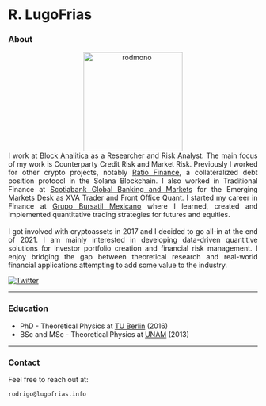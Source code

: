 
# R. LugoFrias

### About

 <center><img src="/img/oso.jpg" alt="rodmono" style="height: 200px; width:200px; float:center;"/> </center>

<div style="text-align:justify;font-size:14px;">
		I work at <a href="https://blockanalitica.com/">Block Analitica</a> as a Researcher and Risk Analyst. The main focus of my work is Counterparty Credit Risk and Market Risk. Previously I worked for other crypto projects, notably <a href="https://ratio.finance/">Ratio Finance</a>, a collateralized debt position protocol in the Solana Blockchain. I also worked in Traditional Finance at <a href="https://www.gbm.scotiabank.com/en.html">Scotiabank Global Banking and Markets</a> for the Emerging Markets Desk as XVA Trader and Front Office Quant. I started my career in Finance at <a href="https://gbm.com/">Grupo Bursatil Mexicano</a> where I learned, created and implemented quantitative trading strategies for futures and equities.
		<br>
		<br>
		I got involved with cryptoassets in 2017 and I decided to go all-in at the end of 2021. I am mainly interested in developing data-driven quantitive solutions for investor portfolio creation and financial risk management. I enjoy bridging the gap between theoretical research and real-world financial applications attempting to add some value to the industry.
</div>


[![Twitter](https://img.shields.io/twitter/url/https/twitter.com/bukotsunikki.svg?style=social&label=%20%40rodmono)](https://twitter.com/rodmono)

---

### Education

* PhD - Theoretical Physics at [TU Berlin](https://www.tu.berlin/agklapp/) (2016)
* BSc and MSc - Theoretical Physics at [UNAM](http://umdi-juriquilla.fciencias.unam.mx/somos/fichas/profs/DrIvanSantamaria.html) (2013)

---

### Contact

Feel free to reach out at: 
	
	rodrigo@lugofrias.info
